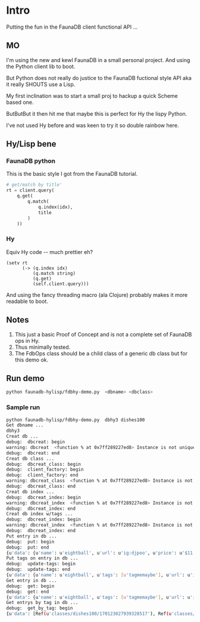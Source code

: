 # Intro

Putting the fun in the FaunaDB client functional API ...

## MO

I'm using the new and kewl FaunaDB in a small personal project.  And using the Python client lib to boot.

But Python does not really do justice to the FaunaDB fuctional style API aka it really SHOUTS use a Lisp.

My first inclination was to start a small proj to hackup a quick Scheme based one.

ButButBut it then hit me that maybe this is perfect for Hy the lispy Python. 

I've not used Hy before and was keen to try it so double rainbow here.

## Hy/Lisp bene

### FaunaDB python

This is the basic style I got from the FaunaDB tutorial.

```python
# get/match by title'
rt = client.query(
    q.get(
        q.match(
            q.index(idx),
            title
        )
    ))
```

### Hy

Equiv Hy code -- much prettier eh?

```hy
(setv rt
      (-> (q.index idx)
          (q.match string)
          (q.get)
          (self.client.query)))
```

And using the fancy threading macro (ala Clojure) probably makes it more readable to boot.

## Notes

1. This just a basic Proof of Concept and is not a complete set of FaunaDB ops in Hy.
2. Thus minimally tested.
3. The FdbOps class should be a child class of a generic db class but for this demo ok.

## Run demo
```bash
python faunadb-hylisp/fdbhy-demo.py  <dbname> <dbclass>
```

### Sample run
```bash
python faunadb-hylisp/fdbhy-demo.py  dbhy3 dishes100
Get dbname ...
dbhy3
Creat db ...
debug:  dbcreat: begin
warning: dbcreat  <function % at 0x7ff289227ed8> Instance is not unique.
debug:  dbcreat: end
Creat db class ...
debug:  dbcreat_class: begin
debug:  client_factory: begin
debug:  client_factory: end
warning: dbcreat_class  <function % at 0x7ff289227ed8> Instance is not unique.
debug:  dbcreat_class: end
Creat db index ...
debug:  dbcreat_index: begin
warning: dbcreat_index  <function % at 0x7ff289227ed8> Instance is not unique.
debug:  dbcreat_index: end
Creat db index w/tags ...
debug:  dbcreat_index: begin
warning: dbcreat_index  <function % at 0x7ff289227ed8> Instance is not unique.
debug:  dbcreat_index: end
Put entry in db ...
debug:  put: begin
debug:  put: end
{u'data': {u'name': u'eightball', u'url': u'ig:djpoo', u'price': u'$11', u'rest': u'crackWeAreDonutz', u'address': u'decatr', u'desc': u'crack its not just for breakfast'}, u'ref': Ref(u'classes/dishes100/170213319484899854'), u'class': Ref(u'classes/dishes100'), u'ts': 1498586921095000}
Put tags on entry in db ...
debug:  update-tags: begin
debug:  update-tags: end
{u'data': {u'name': u'eightball', u'tags': [u'tagmemaybe'], u'url': u'ig:djpoo', u'price': u'$11', u'rest': u'crackWeAreDonutz', u'address': u'decatr', u'desc': u'crack its not just for breakfast'}, u'ref': Ref(u'classes/dishes100/170213319484899854'), u'class': Ref(u'classes/dishes100'), u'ts': 1498586921304000}
Get entry in db ...
debug:  get: begin
debug:  get: end
{u'data': {u'name': u'eightball', u'tags': [u'tagmemaybe'], u'url': u'ig:djpoo', u'price': u'$11', u'rest': u'crackWeAreDonutz', u'address': u'decatr', u'desc': u'crack its not just for breakfast'}, u'ref': Ref(u'classes/dishes100/170123027939328517'), u'class': Ref(u'classes/dishes100'), u'ts': 1498500812516000}
Get entrys by tag in db ...
debug:  get_by_tag: begin
{u'data': [Ref(u'classes/dishes100/170123027939328517'), Ref(u'classes/dishes100/170132688033808900'), Ref(u'classes/dishes100/170132903383007747'), Ref(u'classes/dishes100/170132957929931269'), Ref(u'classes/dishes100/170213319484899854')]}
```
